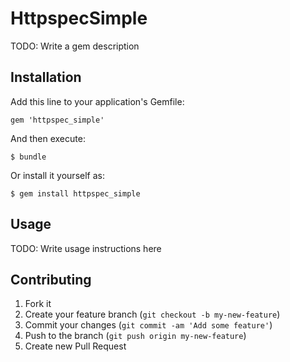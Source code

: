 # HttpspecSimple

TODO: Write a gem description

## Installation

Add this line to your application's Gemfile:

    gem 'httpspec_simple'

And then execute:

    $ bundle

Or install it yourself as:

    $ gem install httpspec_simple

## Usage

TODO: Write usage instructions here

## Contributing

1. Fork it
2. Create your feature branch (`git checkout -b my-new-feature`)
3. Commit your changes (`git commit -am 'Add some feature'`)
4. Push to the branch (`git push origin my-new-feature`)
5. Create new Pull Request
